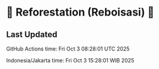
# 🌳 Reforestation (Reboisasi) 🌲

## Last Updated

GitHub Actions time: Fri Oct  3 08:28:01 UTC 2025

Indonesia/Jakarta time: Fri Oct  3 15:28:01 WIB 2025

